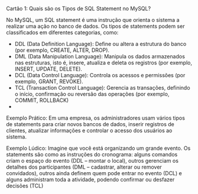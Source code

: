 Cartão 1: Quais são os Tipos de SQL Statement no MySQL?

No MySQL, um SQL statement é uma instrução que orienta o sistema a realizar uma ação no banco de dados. Os tipos de statements podem ser classificados em diferentes categorias, como:

- DDL (Data Definition Language): Define ou altera a estrutura do banco (por exemplo, CREATE, ALTER, DROP).
- DML (Data Manipulation Language): Manipula os dados armazenados nas estruturas, isto é, insere, atualiza e deleta os registros (por exemplo, INSERT, UPDATE, DELETE).
- DCL (Data Control Language): Controla os acessos e permissões (por exemplo, GRANT, REVOKE).
- TCL (Transaction Control Language): Gerencia as transações, definindo o início, confirmação ou reversão das operações (por exemplo, COMMIT, ROLLBACK)
- 
Exemplo Prático:
Em uma empresa, os administradores usam vários tipos de statements para criar novos bancos de dados, inserir registros de clientes, atualizar informações e controlar o acesso dos usuários ao sistema.

Exemplo Lúdico:
Imagine que você está organizando um grande evento. Os statements são como as instruções do cronograma: alguns comandos criam o espaço do evento (DDL – montar o local), outros gerenciam os detalhes dos participantes (DML – cadastrar, alterar ou remover convidados), outros ainda definem quem pode entrar no evento (DCL) e alguns administram toda a atividade, podendo confirmar ou desfazer decisões (TCL)
